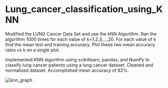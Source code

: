 # Lung_cancer_classification_using_KNN
Modified the LUNG Cancer Data Set and use the kNN Algorithm. Ran the algorithm 1000 times for each value of k=1,2,3,...,20. 
For each value of k find the mean test and training accuracy. Plot these two mean accuracy rates vs k on a single plot. 

Implemented KNN algorithm using scikitlearn, pandas, and NumPy to classify lung cancer patients using a lung cancer dataset. 
Cleaned and normalized dataset. Accomplished mean accuracy of 82%.

![knn_graph](https://user-images.githubusercontent.com/56888881/155180030-05513773-c026-46a6-85eb-4df0a9a9de7d.PNG)
